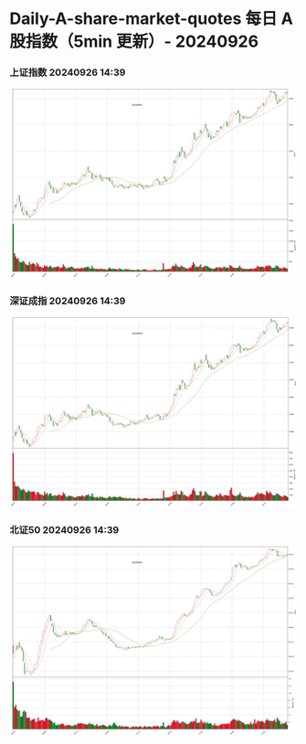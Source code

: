 
# Daily-A-share-market-quotes 每日 A 股指数（5min 更新）- 20240926

### 上证指数 20240926 14:39
![](./fig/2024/9/20240926-sh000001.png)

### 深证成指 20240926 14:39
![](./fig/2024/9/20240926-sz399001.png)

### 北证50 20240926 14:39
![](./fig/2024/9/20240926-bj899050.png)
